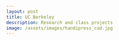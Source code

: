 ```yaml
---
layout: post
title: UC Berkeley
description: Research and class projects
image: /assets/images/handipress_cad.jpg
---
```


